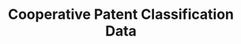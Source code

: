 ---
bigquery: https://console.cloud.google.com/bigquery?p=patents-public-data&d=cpc&page=dataset
citation: '“Cooperative Patent Classification” by the EPO and USPTO, for public use. '
contributors: EPO, USPTO
cost: None
description: Cooperative Patent Classification Data contains the scheme and definitions
  of the Cooperative Patent Classification system for classifying patent documents.
  The CPC is the result of a partnership between the EPO and the USPTO in their joint
  effort to develop a common, internationally compatible classification system for
  technical documents, in particular patent publications, which will be used by both
  offices in the patent granting process
documentation: https://www.cooperativepatentclassification.org/cpcSchemeAndDefinitions
last_edit: 04/09/2022, 18:49:36
location: https://www.cooperativepatentclassification.org/index
maintained_by: USPTO, EPO
schema_fields:
- status
- titleFull
- title_full
- residual_references
- title_part
- limiting_references
- child_groups
- informativeReferences
- not_allocatable
- symbol
- sizeCache
- limitingReferences
- titlePart
- level
- glossary
- children
- dateRevised
- ipc_concordant
- applicationReferences
- breakdown_code
- additional_only
- definition
- childGroups
- ipcConcordant
- breakdownCode
- date_revised
- residualReferences
- synonyms
- parents
- application_references
- notAllocatable
- informative_references
shortname: cooperative_patent_classification
tags:
- patents
- science
title: Cooperative Patent Classification Data
uuid: 984374a7-16e9-4b35-9445-458daceb01bf
---